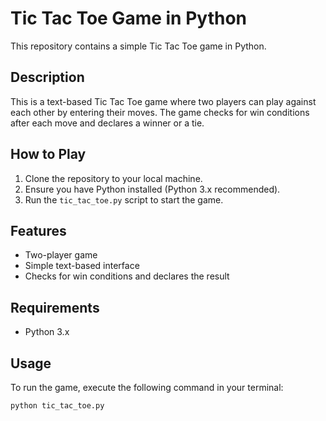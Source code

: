 # Tic Tac Toe Game in Python

This repository contains a simple Tic Tac Toe game in Python.

## Description

This is a text-based Tic Tac Toe game where two players can play against each other by entering their moves. The game checks for win conditions after each move and declares a winner or a tie.

## How to Play

1. Clone the repository to your local machine.
2. Ensure you have Python installed (Python 3.x recommended).
3. Run the `tic_tac_toe.py` script to start the game.

## Features

- Two-player game
- Simple text-based interface
- Checks for win conditions and declares the result

## Requirements

- Python 3.x

## Usage

To run the game, execute the following command in your terminal:

```bash
python tic_tac_toe.py
